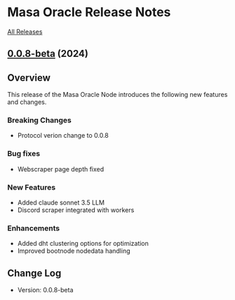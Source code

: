 # Masa Oracle Release Notes

[All Releases](https://github.com/masa-finance/masa-oracle/releases)

## [0.0.8-beta](https://github.com/masa-finance/masa-oracle/releases) (2024)

## Overview

This release of the Masa Oracle Node introduces the following new features and changes.

### Breaking Changes

* Protocol verion change to 0.0.8

### Bug fixes

* Webscraper page depth fixed

### New Features

* Added claude sonnet 3.5 LLM
* Discord scraper integrated with workers

### Enhancements

* Added dht clustering options for optimization
* Improved bootnode nodedata handling

## Change Log

* Version: 0.0.8-beta
